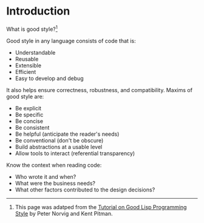 # Introduction

What is good style?<a href="#footnote-1"><sup>1</sup></a>

Good style in any language consists of code that is:

* Understandable
* Reusable
* Extensible
* Efficient
* Easy to develop and debug

It also helps ensure correctness, robustness, and compatibility. Maxims of good style are:

* Be explicit
* Be specific
* Be concise
* Be consistent
* Be helpful (anticipate the reader's needs)
* Be conventional (don't be obscure)
* Build abstractions at a usable level
* Allow tools to interact (referential transparency)

Know the context when reading code:

* Who wrote it and when?
* What were the business needs?
* What other factors contributed to the design decisions?

----

<ol>
<li><a name="footnote-1">
This page was adatped from the <a href="http://norvig.com/luv-slides.ps">Tutorial on Good Lisp Programming Style</a> by Peter Norvig and Kent Pitman.
</li>
</ol>


